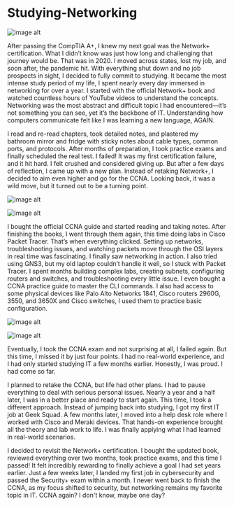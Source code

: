 # Studying-Networking

![image alt](https://github.com/dita-cyber/Studying-Networking/blob/40cdbe829143dcf3534769062e3b827bf93f1533/net5.JPG) 

After passing the CompTIA A+, I knew my next goal was the Network+ certification. What I didn’t know was just how long and challenging that journey would be. That was in 2020. I moved across states, lost my job, and soon after, the pandemic hit. With everything shut down and no job prospects in sight, I decided to fully commit to studying. It became the most intense study period of my life, I spent nearly every day immersed in networking for over a year. I started with the official Network+ book and watched countless hours of YouTube videos to understand the concepts. Networking was the most abstract and difficult topic I had encountered—it’s not something you can see, yet it’s the backbone of IT. Understanding how computers communicate felt like I was learning a new language, AGAIN. 

I read and re-read chapters, took detailed notes, and plastered my bathroom mirror and fridge with sticky notes about cable types, common ports, and protocols. After months of preparation, I took practice exams and finally scheduled the real test. I failed! It was my first certification failure, and it hit hard. I felt crushed and considered giving up. But after a few days of reflection, I came up with a new plan. Instead of retaking Network+, I decided to aim even higher and go for the CCNA. Looking back, it was a wild move, but it turned out to be a turning point.

![image alt](https://github.com/dita-cyber/Studying-Networking/blob/40cdbe829143dcf3534769062e3b827bf93f1533/net4.JPG) 

![image alt](https://github.com/dita-cyber/Studying-Networking/blob/40cdbe829143dcf3534769062e3b827bf93f1533/net6.JPG) 


I bought the official CCNA guide and started reading and taking notes. After finishing the books, I went through them again, this time doing labs in Cisco Packet Tracer. That’s when everything clicked. Setting up networks, troubleshooting issues, and watching packets move through the OSI layers in real time was fascinating. I finally saw networking in action. I also tried using GNS3, but my old laptop couldn’t handle it well, so I stuck with Packet Tracer. I spent months building complex labs, creating subnets, configuring routers and switches, and troubleshooting every little issue. I even bought a CCNA practice guide to master the CLI commands. I also had access to some physical devices like Palo Alto Networks 1841, Cisco routers 2960G, 3550, and 3650X and Cisco switches, I used them to practice basic configuration.

![image alt](https://github.com/dita-cyber/Studying-Networking/blob/40cdbe829143dcf3534769062e3b827bf93f1533/net1.jpg) 

![image alt](https://github.com/dita-cyber/Studying-Networking/blob/40cdbe829143dcf3534769062e3b827bf93f1533/net3.JPEG) 

Eventually, I took the CCNA exam and not surprising at all, I failed again. But this time, I missed it by just four points. I had no real-world experience, and I had only started studying IT a few months earlier. Honestly, I was proud. I had come so far.

I planned to retake the CCNA, but life had other plans. I had to pause everything to deal with serious personal issues. Nearly a year and a half later, I was in a better place and ready to start again. This time, I took a different approach. Instead of jumping back into studying, I got my first IT job at Geek Squad. A few months later, I moved into a help desk role where I worked with Cisco and Meraki devices. That hands-on experience brought all the theory and lab work to life. I was finally applying what I had learned in real-world scenarios.

I decided to revisit the Network+ certification. I bought the updated book, reviewed everything over two months, took practice exams, and this time I passed! It felt incredibly rewarding to finally achieve a goal I had set years earlier. Just a few weeks later, I landed my first job in cybersecurity and passed the Security+ exam within a month. I never went back to finish the CCNA, as my focus shifted to security, but networking remains my favorite topic in IT.  CCNA again? I don't know, maybe one day?

